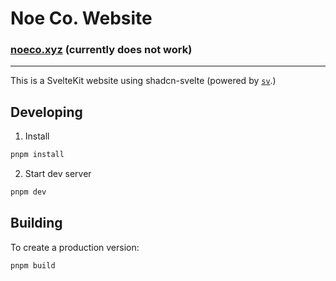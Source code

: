 # Noe Co. Website

### [noeco.xyz](noeco.xyz) (currently does not work)
---

This is a SvelteKit website using shadcn-svelte (powered by [`sv`](https://github.com/sveltejs/cli).)

## Developing

1. Install

```bash
pnpm install
```

2. Start dev server

```bash
pnpm dev
```

## Building

To create a production version:

```bash
pnpm build
```
